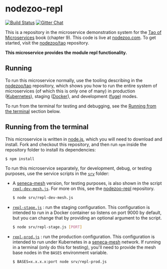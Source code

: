 # nodezoo-repl

[![Build Status](https://travis-ci.org/nodezoo/nodezoo-repl.svg?branch=master)](https://travis-ci.org/nodezoo/nodezoo-repl)
[![Gitter Chat](https://badges.gitter.im/Join%20Chat.svg)](https://gitter.im/nodezoo/nodezoo-org)

This is a repository in the microservice demonstration system for
the [Tao of Microservices](//bit.ly/rmtaomicro) book (chapter 9). This
code is live at [nodezoo.com](http://nodezoo.com). To get started,
visit the [nodezoo/tao](//github.com/nodezoo/tao) repository.

__This microservice provides the module repl functionality.__


## Running

To run this microservice normally, use the tooling describing in
the [nodezoo/tao](//github.com//nodezoo/tao) repository, which shows you how to run
the entire system of microservices (of which this is only one of many) in
production ([Kubernetes](//kubernetes.io)), staging
([Docker](//docker.com)), and development
([fuge](//github.com/apparatus/fuge)) modes.

To run from the terminal for testing and debugging, see
the [Running from the terminal](#running-from-the-terminal) section
below.



## Running from the terminal

This microservice is written in [node.js](//nodejs.org), which you
will need to download and install. Fork and checkout this repository,
and then run `npm` inside the repository folder to install its dependencies:

```sh
$ npm install
```

To run this microservice separately, for development, debug, or
testing purposes, use the service scripts in the [`srv`](srv) folder:

* A [seneca-mesh](//github.com/senecajs/seneca-mesh) version, for
  testing purposes, is also shown in the
  script [`repl-dev-mesh.js`](srv/repl-dev-mesh.js). For more on
  this, see the [nodezoo-repl](//github.com/nodezoo/nodezoo-repl)
  repository.

    ```sh
    $ node srv/repl-dev-mesh.js
    ```

* [`repl-stage.js`](srv/repl-stage.js) : run the staging
  configuration. This configuration is intended to run in a Docker
  container so listens on port 9000 by default, but you can change
  that by providing an optional argument to the script.

  ```sh
  $ node srv/repl-stage.js [PORT]
  ```

* [`repl-prod.js`](srv/repl-prod.js) : run the production
  configuration. This configuration is intended to run under
  Kubernetes in a [seneca-mesh](//github.com/senecajs/seneca-mesh)
  network. If running in a terminal (only do this for testing), you'll
  need to provide the mesh base nodes in the `BASES` environment
  variable.

  ```sh
  $ BASES=x.x.x.x:port node srv/repl-prod.js
  ```
